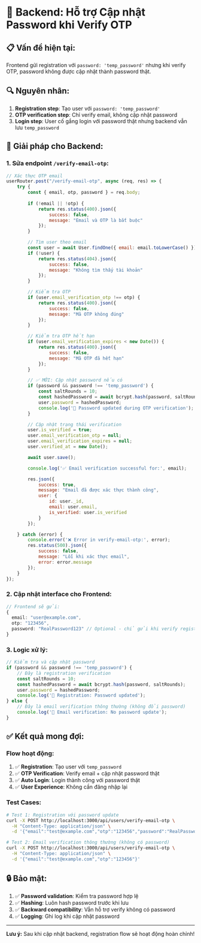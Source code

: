 # 🔧 Backend: Hỗ trợ Cập nhật Password khi Verify OTP

## 📋 **Vấn đề hiện tại:**

Frontend gửi registration với `password: 'temp_password'` nhưng khi verify OTP, password không được cập nhật thành password thật.

## 🔍 **Nguyên nhân:**

1. **Registration step**: Tạo user với `password: 'temp_password'`
2. **OTP verification step**: Chỉ verify email, không cập nhật password
3. **Login step**: User cố gắng login với password thật nhưng backend vẫn lưu `temp_password`

## 🔧 **Giải pháp cho Backend:**

### **1. Sửa endpoint `/verify-email-otp`:**

```javascript
// Xác thực OTP email
userRouter.post("/verify-email-otp", async (req, res) => {
    try {
        const { email, otp, password } = req.body;
        
        if (!email || !otp) {
            return res.status(400).json({
                success: false,
                message: "Email và OTP là bắt buộc"
            });
        }

        // Tìm user theo email
        const user = await User.findOne({ email: email.toLowerCase() });
        if (!user) {
            return res.status(404).json({
                success: false,
                message: "Không tìm thấy tài khoản"
            });
        }

        // Kiểm tra OTP
        if (user.email_verification_otp !== otp) {
            return res.status(400).json({
                success: false,
                message: "Mã OTP không đúng"
            });
        }

        // Kiểm tra OTP hết hạn
        if (user.email_verification_expires < new Date()) {
            return res.status(400).json({
                success: false,
                message: "Mã OTP đã hết hạn"
            });
        }

        // ✅ MỚI: Cập nhật password nếu có
        if (password && password !== 'temp_password') {
            const saltRounds = 10;
            const hashedPassword = await bcrypt.hash(password, saltRounds);
            user.password = hashedPassword;
            console.log('🔧 Password updated during OTP verification');
        }

        // Cập nhật trạng thái verification
        user.is_verified = true;
        user.email_verification_otp = null;
        user.email_verification_expires = null;
        user.verified_at = new Date();

        await user.save();

        console.log('✅ Email verification successful for:', email);

        res.json({
            success: true,
            message: "Email đã được xác thực thành công",
            user: {
                id: user._id,
                email: user.email,
                is_verified: user.is_verified
            }
        });

    } catch (error) {
        console.error('❌ Error in verify-email-otp:', error);
        res.status(500).json({
            success: false,
            message: "Lỗi khi xác thực email",
            error: error.message
        });
    }
});
```

### **2. Cập nhật interface cho Frontend:**

```typescript
// Frontend sẽ gửi:
{
  email: "user@example.com",
  otp: "123456",
  password: "RealPassword123" // Optional - chỉ gửi khi verify registration
}
```

### **3. Logic xử lý:**

```javascript
// Kiểm tra và cập nhật password
if (password && password !== 'temp_password') {
    // Đây là registration verification
    const saltRounds = 10;
    const hashedPassword = await bcrypt.hash(password, saltRounds);
    user.password = hashedPassword;
    console.log('🔧 Registration: Password updated');
} else {
    // Đây là email verification thông thường (không đổi password)
    console.log('🔧 Email verification: No password update');
}
```

## ✅ **Kết quả mong đợi:**

### **Flow hoạt động:**
1. ✅ **Registration**: Tạo user với `temp_password`
2. ✅ **OTP Verification**: Verify email + cập nhật password thật
3. ✅ **Auto Login**: Login thành công với password thật
4. ✅ **User Experience**: Không cần đăng nhập lại

### **Test Cases:**
```bash
# Test 1: Registration với password update
curl -X POST http://localhost:3000/api/users/verify-email-otp \
  -H "Content-Type: application/json" \
  -d '{"email":"test@example.com","otp":"123456","password":"RealPassword123"}'

# Test 2: Email verification thông thường (không có password)
curl -X POST http://localhost:3000/api/users/verify-email-otp \
  -H "Content-Type: application/json" \
  -d '{"email":"test@example.com","otp":"123456"}'
```

## 🔒 **Bảo mật:**

1. ✅ **Password validation**: Kiểm tra password hợp lệ
2. ✅ **Hashing**: Luôn hash password trước khi lưu
3. ✅ **Backward compatibility**: Vẫn hỗ trợ verify không có password
4. ✅ **Logging**: Ghi log khi cập nhật password

---

**Lưu ý:** Sau khi cập nhật backend, registration flow sẽ hoạt động hoàn chỉnh!

